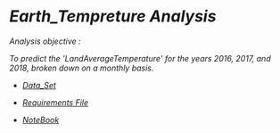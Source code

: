 # *Earth_Tempreture Analysis*

*Analysis objective :*

*To predict the 'LandAverageTemperature' for the years 2016, 2017, and 2018, broken down on a monthly basis.*


* [*Data_Set*](https://github.com/omars1234/TimeSeries_ArimaFamilies/blob/3c6d639b5e7676d125d51193af31fc520aaf3779/Earth_Tempreture%20Analysis/GlobalLandTemperatures_GlobalTemperatures.csv)

* [*Requirements File*](https://github.com/omars1234/TimeSeries_ArimaFamilies/blob/882e96d39ed3f31f046ec20c63e2941a6a0307d2/Earth_Tempreture%20Analysis/requirements.txt)

* [*NoteBook*](https://github.com/omars1234/TimeSeries_ArimaFamilies/blob/3c6d639b5e7676d125d51193af31fc520aaf3779/Earth_Tempreture%20Analysis/Earth_Tempreture.ipynb)


